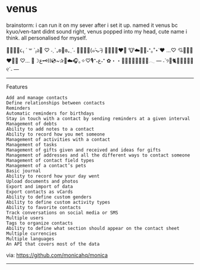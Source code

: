 # venus
brainstorm:
i can run it on my sever after i set it up.
named it venus bc kyuo/ven-tant didnt sound right, venus popped into my head, cute name i think.
all personalised for myself. 

🌷🍡🌺🌿૮₍ ´ ꒳ `₎ა🍡 ♡ 
˗ˏˋ₊ʚ🌻ɞ₊ˎˊ˗
🌻✨💛🐝(๑˃̵ᴗ˂̵)
🍒🍓🍄🥀❤️🍷
🐮☁️🥛🍓˖⁺｡˚⋆˙♥️
…♡ 💘🏹🎀🌹♥️💋🌸 ♡…
🎤☽ع˖⁺🎙️♡✧｡🎧☁️🤍✰~💿⛓🗝ع˖⁺
✿・・🍃🐻🌿🧺🍵🐸🧸🦢𓂃
— ˗ˋ୨🌱🐈📔🍃🧺🚞🌾୧ˊ˗ —

---------------------------------------------------------------------------------------

Features

    Add and manage contacts
    Define relationships between contacts
    Reminders
    Automatic reminders for birthdays
    Stay in touch with a contact by sending reminders at a given interval
    Management of debts
    Ability to add notes to a contact
    Ability to record how you met someone
    Management of activities with a contact
    Management of tasks
    Management of gifts given and received and ideas for gifts
    Management of addresses and all the different ways to contact someone
    Management of contact field types
    Management of a contact’s pets
    Basic journal
    Ability to record how your day went
    Upload documents and photos
    Export and import of data
    Export contacts as vCards
    Ability to define custom genders
    Ability to define custom activity types
    Ability to favorite contacts
    Track conversations on social media or SMS
    Multiple users
    Tags to organize contacts
    Ability to define what section should appear on the contact sheet
    Multiple currencies
    Multiple languages
    An API that covers most of the data


via: https://github.com/monicahq/monica

----------------------------------------------------------------------------------------------